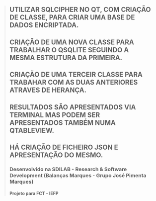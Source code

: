 > ## UTILIZAR SQLCIPHER NO QT, COM CRIAÇÃO DE CLASSE, PARA CRIAR UMA BASE DE DADOS ENCRIPTADA.
> ## CRIAÇÃO DE UMA NOVA CLASSE PARA TRABALHAR O QSQLITE SEGUINDO A MESMA ESTRUTURA DA PRIMEIRA.
> ## CRIAÇÃO DE UMA TERCEIR CLASSE PARA TRABAHAR COM AS DUAS ANTERIORES ATRAVES DE HERANÇA.
>
> ## RESULTADOS SÃO APRESENTADOS VIA TERMINAL MAS PODEM SER APRESENTADOS TAMBÉM NUMA QTABLEVIEW.
> ## HÁ CRIAÇÃO DE FICHEIRO JSON E APRESENTAÇÃO DO MESMO. 
>
> ### Desenvolvido na SDILAB - Research & Software Development (Balanças Marques - Grupo José Pimenta Marques)
> #### Projeto para FCT - IEFP
